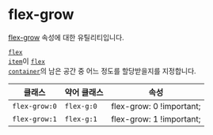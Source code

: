 # flex-grow

[flex-grow](https://developer.mozilla.org/en-US/docs/Web/CSS/flex-grow) 속성에 대한 유틸리티입니다.

[<code>flex item</code>](https://developer.mozilla.org/en-US/docs/Glossary/Flex_Item)이 [<code>flex container</code>](https://developer.mozilla.org/en-US/docs/Glossary/Flex_Container)의 남은 공간 중 어느 정도를 할당받을지를 지정합니다.

<table>
  <thead>
    <tr>
      <th scope="col">클래스</th>
      <th scope="col">약어 클래스</th>
      <th scope="col">속성</th>
    </tr>
  </thead>
  <tbody>
  <!-- flex-grow: 0 -->
<tr>
  <td><code>flex-grow:0</code></td>
  <td><code>flex-g:0</code></td>
  <td><span class="code">flex-grow: 0 !important;</span></td>
</tr>

<!-- flex-grow: 1 -->
<tr>
  <td><code>flex-grow:1</code></td>
  <td><code>flex-g:1</code></td>
  <td><span class="code">flex-grow: 1 !important;</span></td>
</tr>

  </tbody>

</table>
